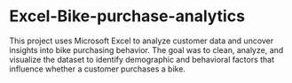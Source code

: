 # Excel-Bike-purchase-analytics
This project uses Microsoft Excel to analyze customer data and uncover insights into bike purchasing behavior. The goal was to clean, analyze, and visualize the dataset to identify demographic and behavioral factors that influence whether a customer purchases a bike.
